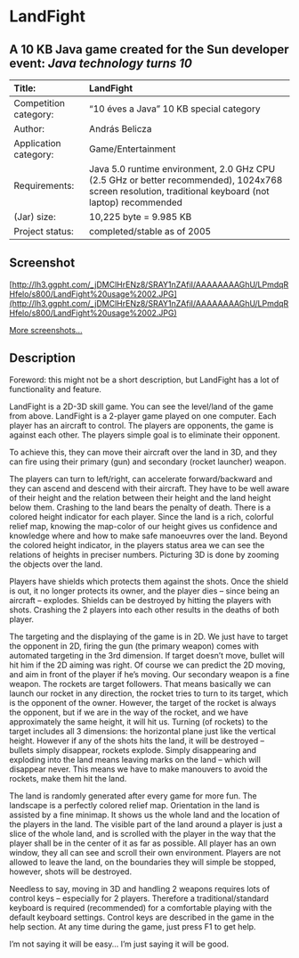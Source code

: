 # LandFight #
## A 10 KB Java game created for the Sun developer event: _Java technology turns 10_ ##

|Title:|LandFight|
|:-----|:--------|
|Competition category:|“10 éves a Java” 10 KB special category|
|Author:|András Belicza|
|Application category:|Game/Entertainment|
|Requirements:| Java 5.0 runtime environment, 2.0 GHz CPU (2.5 GHz or better recommended), 1024x768 screen resolution, traditional keyboard (not laptop) recommended|
|(Jar) size:|10,225 byte = 9.985 KB|
|Project status:|completed/stable as of 2005|

## Screenshot ##
[http://lh3.ggpht.com/_jDMClHrENz8/SRAY1nZAfiI/AAAAAAAAGhU/LPmdqRHfelo/s800/LandFight%20usage%2002.JPG](http://lh3.ggpht.com/_jDMClHrENz8/SRAY1nZAfiI/AAAAAAAAGhU/LPmdqRHfelo/s800/LandFight%20usage%2002.JPG)

[More screenshots...](../wiki/Screenshots.md)

## Description ##
Foreword: this might not be a short description, but LandFight has a lot of functionality and feature.

LandFight is a 2D-3D skill game. You can see the level/land of the game from above. LandFight is a 2-player game played on one computer. Each player has an aircraft to control. The players are opponents, the game is against each other. The players simple goal is to eliminate their opponent.

To achieve this, they can move their aircraft over the land in 3D, and they can fire using their primary (gun) and secondary (rocket launcher) weapon.

The players can turn to left/right, can accelerate forward/backward and they can ascend and descend with their aircraft. They have to be well aware of their height and the relation between their height and the land height below them. Crashing to the land bears the penalty of death. There is a colored height indicator for each player. Since the land is a rich, colorful relief map, knowing the map-color of our height gives us confidence and knowledge where and how to make safe manoeuvres over the land. Beyond the colored height indicator, in the players status area we can see the relations of heights in preciser numbers. Picturing 3D is done by zooming the objects over the land.

Players have shields which protects them against the shots. Once the shield is out, it no longer protects its owner, and the player dies – since being an aircraft – explodes. Shields can be destroyed by hitting the players with shots. Crashing the 2 players into each other results in the deaths of both player.

The targeting and the displaying of the game is in 2D. We just have to target the opponent in 2D, firing the gun (the primary weapon) comes with automated targeting in the 3rd dimension. If target doesn’t move, bullet will hit him if the 2D aiming was right. Of course we can predict the 2D moving, and aim in front of the player if he’s moving. Our secondary weapon is a fine weapon. The rockets are target followers. That means basically we can launch our rocket in any direction, the rocket tries to turn to its target, which is the opponent of the owner. However, the target of the rocket is always the opponent, but if we are in the  way of the rocket, and we have approximately the same height, it will hit us. Turning (of rockets) to the target includes all 3 dimensions: the horizontal plane just like the vertical height. However if any of the shots hits the land, it will be destroyed – bullets simply disappear, rockets explode. Simply disappearing and exploding into the land means leaving marks on the land – which will disappear never. This means we have to make manouvers to avoid the rockets, make them hit the land.

The land is randomly generated after every game for more fun. The landscape is a perfectly colored relief map. Orientation in the land is assisted by a fine minimap. It shows us the whole land and the location of the players in the land. The visible part of the land around a player is just a slice of the whole land, and is scrolled with the player in the way that the player shall be in the center of it as far as possible. All player has an own window, they all can see and scroll their own environment.  Players are not allowed to leave the land, on the boundaries they will simple be stopped, however, shots will be destroyed.

Needless to say, moving in 3D and handling 2 weapons requires lots of control keys – especially for 2 players. Therefore a traditional/standard keyboard is required (recommended) for a comfortable playing with the default keyboard settings. Control keys are described in the game in the help section. At any time during the game, just press F1 to get help.

I’m not saying it will be easy… I’m just saying it will be good.
